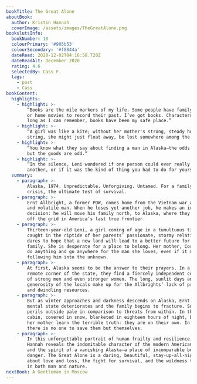 ```yaml
---
bookTitle: The Great Alone
aboutBook:
  author: Kristin Hannah
  coverImage: /assets/images/TheGreatAlone.png
bookslutsInfo:
  bookNumber: 10
  colourPrimary: '#905b53'
  colourSecondary: '#f8844a'
  dateRead: 2020-12-02T04:16:58.720Z
  dateReadAlt: December 2020
  rating: 4.6
  selectedBy: Cass F.
  tags:
    - post
    - Cass
bookContent:
  highlights:
    - highlight: >-
        “Books are the mile markers of my life. Some people have family photos
        or home movies to record their past. I’ve got books. Characters. For as
        long as I can remember, books have been my safe place.”
    - highlight: >-
        “A girl was like a kite; without her mother's strong, steady hold on the
        string, she might just float away, be lost somewhere among the clouds.”
    - highlight: >-
        “You know what they say about finding a man in Alaska—the odds are good,
        but the goods are odd.”
    - highlight: >-
        “In the silence, Leni wondered if one person could ever really save
        another, or if it was the kind of thing you had to do for yourself.”
  summary:
    - paragraph: >-
        Alaska, 1974. Unpredictable. Unforgiving. Untamed. For a family in
        crisis, the ultimate test of survival.
    - paragraph: >-
        Ernt Allbright, a former POW, comes home from the Vietnam war a changed
        and volatile man. When he loses yet another job, he makes an impulsive
        decision: he will move his family north, to Alaska, where they will live
        off the grid in America’s last true frontier.
    - paragraph: >-
        Thirteen-year-old Leni, a girl coming of age in a tumultuous time,
        caught in the riptide of her parents’ passionate, stormy relationship,
        dares to hope that a new land will lead to a better future for her
        family. She is desperate for a place to belong. Her mother, Cora, will
        do anything and go anywhere for the man she loves, even if it means
        following him into the unknown.
    - paragraph: >-
        At first, Alaska seems to be the answer to their prayers. In a wild,
        remote corner of the state, they find a fiercely independent community
        of strong men and even stronger women. The long, sunlit days and the
        generosity of the locals make up for the Allbrights’ lack of preparation
        and dwindling resources.
    - paragraph: >-
        But as winter approaches and darkness descends on Alaska, Ernt’s fragile
        mental state deteriorates and the family begins to fracture. Soon the
        perils outside pale in comparison to threats from within. In their small
        cabin, covered in snow, blanketed in eighteen hours of night, Leni and
        her mother learn the terrible truth: they are on their own. In the wild,
        there is no one to save them but themselves.
    - paragraph: >-
        In this unforgettable portrait of human frailty and resilience, Kristin
        Hannah reveals the indomitable character of the modern American pioneer
        and the spirit of a vanishing Alaska―a place of incomparable beauty and
        danger. The Great Alone is a daring, beautiful, stay-up-all-night story
        about love and loss, the fight for survival, and the wildness that lives
        in both man and nature.
nextBook: A Gentleman in Moscow
---
```


